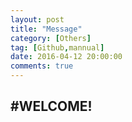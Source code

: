 ```yaml
---
layout: post
title: "Message"
category: [Others]
tag: [Github,mannual]
date: 2016-04-12 20:00:00
comments: true
---
```

#WELCOME!
------
